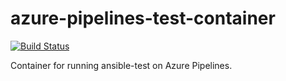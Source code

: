 # azure-pipelines-test-container

[![Build Status](https://dev.azure.com/ansible/azure-pipelines-test-container/_apis/build/status/CI?branchName=main)](https://dev.azure.com/ansible/azure-pipelines-test-container/_build/latest?definitionId=19&branchName=main)

Container for running ansible-test on Azure Pipelines.
